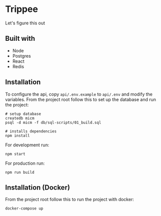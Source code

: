 # Trippee

Let's figure this out

## Built with
- Node
- Postgres
- React
- Redis

## Installation
To configure the api, copy `api/.env.example` to `api/.env` and modify the variables.
From the project root follow this to set up the database and run the project:
```
# setup database
createdb micm
psql -d micm -f db/sql-scripts/01_build.sql

# installs dependencies
npm install
```
For development run:
```
npm start
```
For production run:
```
npm run build
```

## Installation (Docker)
From the project root follow this to run the project with docker:
```
docker-compose up
```
